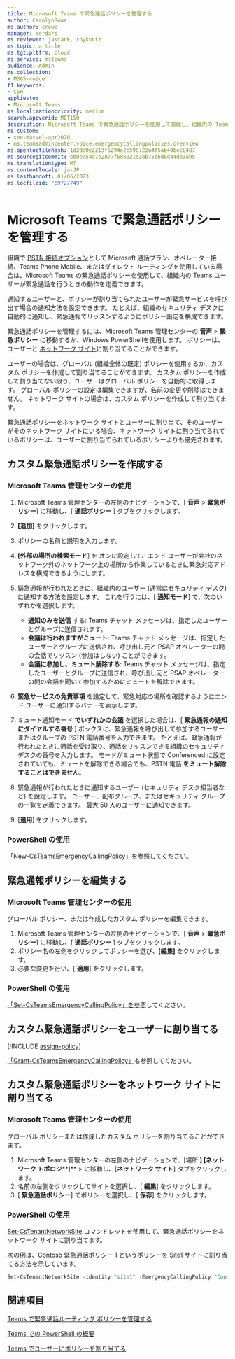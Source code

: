 ```yaml
---
title: Microsoft Teams で緊急通話ポリシーを管理する
author: CarolynRowe
ms.author: crowe
manager: serdars
ms.reviewer: jastark, roykuntz
ms.topic: article
ms.tgt.pltfrm: cloud
ms.service: msteams
audience: Admin
ms.collection:
- M365-voice
f1.keywords:
- CSH
appliesto:
- Microsoft Teams
ms.localizationpriority: medium
search.appverid: MET150
description: Microsoft Teams で緊急通話ポリシーを使用して管理し、組織内の Teams ユーザーが緊急通報を行った場合の動作を定義する方法について説明します。
ms.custom:
- seo-marvel-apr2020
- ms.teamsadmincenter.voice.emergencycallingpolicies.overview
ms.openlocfilehash: 1d2dc0e2213f6294e2c596722a4f5ab49bec8487
ms.sourcegitcommit: eb0e754d7e2877f686021d3ab75b6d8d44db3a95
ms.translationtype: MT
ms.contentlocale: ja-JP
ms.lasthandoff: 01/06/2023
ms.locfileid: "69727749"
---
```

# <a name="manage-emergency-calling-policies-in-microsoft-teams"></a>Microsoft Teams で緊急通話ポリシーを管理する

組織で [PSTN 接続オプション](pstn-connectivity.md)として Microsoft 通話プラン、オペレーター接続、Teams Phone Mobile、またはダイレクト ルーティングを使用している場合は、Microsoft Teams の緊急通話ポリシーを使用して、組織内の Teams ユーザーが緊急通話を行うときの動作を定義できます。

通知するユーザーと、ポリシーが割り当てられたユーザーが緊急サービスを呼び出す場合の通知方法を設定できます。 たとえば、組織のセキュリティ デスクに自動的に通知し、緊急通報でリッスンするようにポリシー設定を構成できます。  

緊急通話ポリシーを管理するには、Microsoft Teams 管理センターの **音声** > **緊急ポリシー** に移動するか、Windows PowerShellを使用します。 ポリシーは、ユーザーと [ネットワーク サイト](cloud-voice-network-settings.md)に割り当てることができます。

ユーザーの場合は、グローバル (組織全体の既定) ポリシーを使用するか、カスタム ポリシーを作成して割り当てることができます。 カスタム ポリシーを作成して割り当てない限り、ユーザーはグローバル ポリシーを自動的に取得します。 グローバル ポリシーの設定は編集できますが、名前の変更や削除はできません。 ネットワーク サイトの場合は、カスタム ポリシーを作成して割り当てます。

緊急通話ポリシーをネットワーク サイトとユーザーに割り当て、そのユーザーがそのネットワーク サイトにいる場合、ネットワーク サイトに割り当てられているポリシーは、ユーザーに割り当てられているポリシーよりも優先されます。

## <a name="create-a-custom-emergency-calling-policy"></a>カスタム緊急通話ポリシーを作成する

### <a name="using-the-microsoft-teams-admin-center"></a>Microsoft Teams 管理センターの使用

1. Microsoft Teams 管理センターの左側のナビゲーションで、[ **音声** > **緊急ポリシー**] に移動し、[ **通話ポリシー** ] タブをクリックします。

2. **[追加]** をクリックします。

3. ポリシーの名前と説明を入力します。

4. **[外部の場所の検索モード**] を オンに設定して、エンド ユーザーが会社のネットワーク外のネットワーク上の場所から作業しているときに緊急対応アドレスを構成できるようにします。

5. 緊急通報が行われたときに、組織内のユーザー (通常はセキュリティ デスク) に通知する方法を設定します。 これを行うには、[ **通知モード**] で、次のいずれかを選択します。

    - **通知のみを送信** する: Teams チャット メッセージは、指定したユーザーとグループに送信されます。
    - **会議は行われますがミュート**: Teams チャット メッセージは、指定したユーザーとグループに送信され、呼び出し元と PSAP オペレーターの間の会話でリッスン (参加はしない) ことができます。
    - **会議に参加し、ミュート解除する**: Teams チャット メッセージは、指定したユーザーとグループに送信され、呼び出し元と PSAP オペレーターの間の会話を聞いて参加するためにミュートを解除できます。

6.  **緊急サービスの免責事項** を設定して、緊急対応の場所を確認するようにエンド ユーザーに通知するバナーを表示します。

7.  ミュート通知モード **でいずれかの会議** を選択した場合は、[ **緊急通報の通知にダイヤルする番号** ] ボックスに、緊急通報を呼び出して参加するユーザーまたはグループの PSTN 電話番号を入力できます。 たとえば、緊急通報が行われたときに通話を受け取り、通話をリッスンできる組織のセキュリティ デスクの番号を入力します。 モードがミュート状態で Conferenced に設定されていても、ミュートを解除できる場合でも、PSTN 電話 **をミュート解除することはできません**。

8. 緊急通報が行われたときに通知するユーザー (セキュリティ デスク担当者など) を設定します。 ユーザー、配布グループ、またはセキュリティ グループの一覧を定義できます。 最大 50 人のユーザーに通知できます。

9. [**適用**] をクリックします。

### <a name="using-powershell"></a>PowerShell の使用

[「New-CsTeamsEmergencyCallingPolicy」を参照](/powershell/module/skype/new-csteamsemergencycallingpolicy)してください。

## <a name="edit-an-emergency-calling-policy"></a>緊急通報ポリシーを編集する

### <a name="using-the-microsoft-teams-admin-center"></a>Microsoft Teams 管理センターの使用

グローバル ポリシー、または作成したカスタム ポリシーを編集できます。

1. Microsoft Teams 管理センターの左側のナビゲーションで、[ **音声** > **緊急ポリシー**] に移動し、[ **通話ポリシー** ] タブをクリックします。
2. ポリシー名の左側をクリックしてポリシーを選び、**[編集]** をクリックします。
3. 必要な変更を行い、[ **適用**] をクリックします。

### <a name="using-powershell"></a>PowerShell の使用

[「Set-CsTeamsEmergencyCallingPolicy」を参照](/powershell/module/skype/set-csteamsemergencycallingpolicy)してください。

## <a name="assign-a-custom-emergency-calling-policy-to-users"></a>カスタム緊急通話ポリシーをユーザーに割り当てる

[!INCLUDE [assign-policy](includes/assign-policy.md)]

[「Grant-CsTeamsEmergencyCallingPolicy」](/powershell/module/skype/grant-csteamsemergencycallingpolicy)も参照してください。

## <a name="assign-a-custom-emergency-calling-policy-to-a-network-site"></a>カスタム緊急通話ポリシーをネットワーク サイトに割り当てる

### <a name="using-the-microsoft-teams-admin-center"></a>Microsoft Teams 管理センターの使用

グローバル ポリシーまたは作成したカスタム ポリシーを割り当てることができます。

1. Microsoft Teams 管理センターの左側のナビゲーションで、[場所 **] [ネットワーク トポロジ****]** >  に移動し、[**ネットワーク サイト**] タブをクリックします。
2. 名前の左側をクリックしてサイトを選択し、[ **編集**] をクリックします。
3. [ **緊急通話ポリシー**] でポリシーを選択し、[ **保存**] をクリックします。

### <a name="using-powershell"></a>PowerShell の使用
[Set-CsTenantNetworkSite](/powershell/module/skype/set-cstenantnetworksite) コマンドレットを使用して、緊急通話ポリシーをネットワーク サイトに割り当てます。

次の例は、Contoso 緊急通話ポリシー 1 というポリシーを Site1 サイトに割り当てる方法を示しています。

```powershell
Set-CsTenantNetworkSite -identity "site1" -EmergencyCallingPolicy "Contoso Emergency Calling Policy 1"
```

## <a name="related-topics"></a>関連項目

[Teams で緊急通話ルーティング ポリシーを管理する](manage-emergency-call-routing-policies.md)

[Teams での PowerShell の概要](teams-powershell-overview.md)

[ Teams でユーザーにポリシーを割り当てる](policy-assignment-overview.md)
